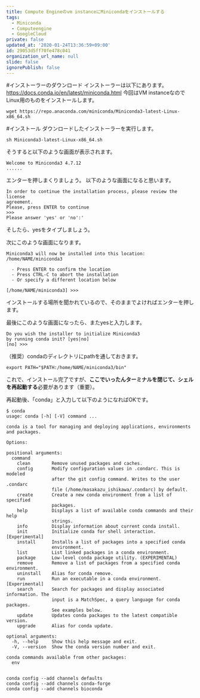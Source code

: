 ```yaml
---
title: Compute Engineのvm instanceにMinicondaをインストールする
tags:
  - Miniconda
  - Computeengine
  - GoogleCloud
private: false
updated_at: '2020-01-24T13:36:59+09:00'
id: 29053d5ff70fe478c041
organization_url_name: null
slide: false
ignorePublish: false
---
```

#インストーラーのダウンロード
インストーラーは以下にあります。
https://docs.conda.io/en/latest/miniconda.html
今回はVM instanceなのでLinux用のものをインストールします。

```
wget https://repo.anaconda.com/miniconda/Miniconda3-latest-Linux-x86_64.sh
```

#インストール
ダウンロードしたインストーラーを実行します。

```
sh Miniconda3-latest-Linux-x86_64.sh
```

そうすると以下のような画面が表示されます。

```
Welcome to Miniconda3 4.7.12
......
```
エンターを押しまくりましょう。
以下のような画面になると思います。

```
In order to continue the installation process, please review the license
agreement.
Please, press ENTER to continue
>>> 
Please answer 'yes' or 'no':'
```
そしたら、yesをタイプしましょう。


次にこのような画面になります。

```
Miniconda3 will now be installed into this location:
/home/NAME/miniconda3

  - Press ENTER to confirm the location
  - Press CTRL-C to abort the installation
  - Or specify a different location below

[/home/NAME/miniconda3] >>>
```
インストールする場所を聞かれているので、そのままでよければエンターを押します。

最後にこのような画面になったら、またyesと入力します。

```
Do you wish the installer to initialize Miniconda3
by running conda init? [yes|no]
[no] >>> 
```

（推奨）condaのディレクトリにpathを通しておきます。

```
export PATH="$PATH:/home/NAME/miniconda3/bin"
```

これで、インストール完了ですが、**ここでいったんターミナルを閉じて、シェルを再起動する**必要があります（重要）。

再起動後、「conda」と入力して以下のようになればOKです。

```
$ conda
usage: conda [-h] [-V] command ...

conda is a tool for managing and deploying applications, environments and packages.

Options:

positional arguments:
  command
    clean        Remove unused packages and caches.
    config       Modify configuration values in .condarc. This is modeled
                 after the git config command. Writes to the user .condarc
                 file (/home/masakazu_ishikawa/.condarc) by default.
    create       Create a new conda environment from a list of specified
                 packages.
    help         Displays a list of available conda commands and their help
                 strings.
    info         Display information about current conda install.
    init         Initialize conda for shell interaction. [Experimental]
    install      Installs a list of packages into a specified conda
                 environment.
    list         List linked packages in a conda environment.
    package      Low-level conda package utility. (EXPERIMENTAL)
    remove       Remove a list of packages from a specified conda environment.
    uninstall    Alias for conda remove.
    run          Run an executable in a conda environment. [Experimental]
    search       Search for packages and display associated information. The
                 input is a MatchSpec, a query language for conda packages.
                 See examples below.
    update       Updates conda packages to the latest compatible version.
    upgrade      Alias for conda update.

optional arguments:
  -h, --help     Show this help message and exit.
  -V, --version  Show the conda version number and exit.

conda commands available from other packages:
  env


conda config --add channels defaults
conda config --add channels conda-forge
conda config --add channels bioconda
